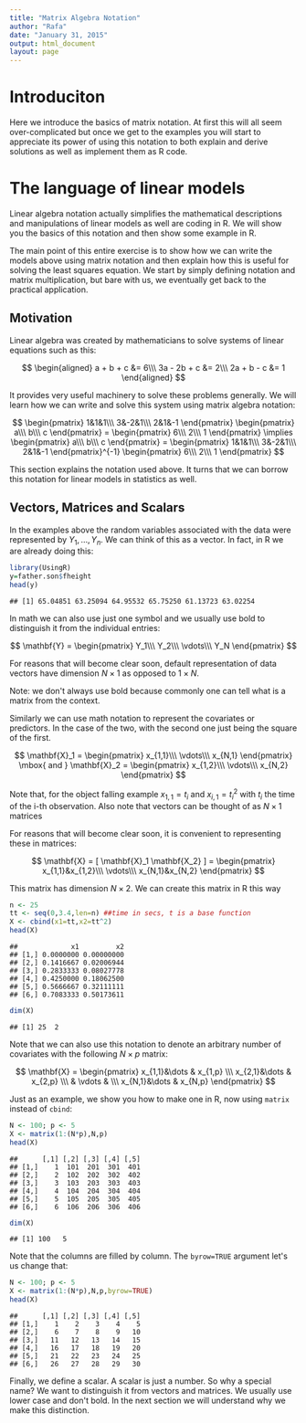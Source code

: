 ```yaml
---
title: "Matrix Algebra Notation"
author: "Rafa"
date: "January 31, 2015"
output: html_document
layout: page
---
```




# Introduciton

Here we introduce the basics of matrix notation. At first this will all seem over-complicated but once we get to the examples you will start to appreciate its power of using this notation to both explain and derive solutions as well as implement them as R code. 

# The language of linear models

Linear algebra notation actually  simplifies the mathematical descriptions and manipulations of linear models as well are coding in R. We will show you the basics of this notation and then show some example in R.

The main point of this entire exercise is to show how we can write the models above using matrix notation and then explain how this is useful for solving the least squares equation. We start by simply defining notation and matrix multiplication, but bare with us, we eventually get back to the practical application.

## Motivation

Linear algebra was created by mathematicians to solve systems of linear equations such as this:

$$
\begin{aligned}
a + b + c &= 6\\\
3a - 2b + c &= 2\\\
2a + b  - c &= 1
\end{aligned}
$$

It provides very useful machinery to solve these problems generally. We will learn how we can write and solve this system using matrix algebra notation:


$$
\begin{pmatrix}
1&1&1\\\
3&-2&1\\\
2&1&-1
\end{pmatrix}
\begin{pmatrix}
a\\\
b\\\
c
\end{pmatrix} =
\begin{pmatrix}
6\\\
2\\\
1
\end{pmatrix}
\implies
\begin{pmatrix}
a\\\
b\\\
c
\end{pmatrix} =
\begin{pmatrix}
1&1&1\\\
3&-2&1\\\
2&1&-1
\end{pmatrix}^{-1}
\begin{pmatrix}
6\\\
2\\\
1
\end{pmatrix}
$$

This section explains the notation used above. It turns that we can borrow this notation for linear models in statistics as well.




## Vectors, Matrices and Scalars

In the examples above the random variables associated with the data were represented by $Y_1,\dots,Y_n$. We can think of this as a vector. In fact, in R we are already doing this:


```r
library(UsingR)
y=father.son$fheight
head(y)
```

```
## [1] 65.04851 63.25094 64.95532 65.75250 61.13723 63.02254
```
In math we can also use just one symbol and we usually use bold to distinguish it from the individual entries:

$$ \mathbf{Y} = \begin{pmatrix}
Y_1\\\
Y_2\\\
\vdots\\\
Y_N
\end{pmatrix}
$$

For reasons that will become clear soon, default representation of data vectors have dimension $N\times 1$ as opposed to $1 \times N$.

Note: we don't always use bold because commonly one can tell what is a matrix from the context.

Similarly we can use math notation to represent the covariates or predictors. In the case of the two, with the second one just being the square of the first.

$$
\mathbf{X}_1 = \begin{pmatrix}
x_{1,1}\\\
\vdots\\\
x_{N,1}
\end{pmatrix} \mbox{ and }
\mathbf{X}_2 = \begin{pmatrix}
x_{1,2}\\\
\vdots\\\
x_{N,2}
\end{pmatrix}
$$

Note that, for the object falling example $x_{1,1}= t_i$ and $x_{i,1}=t_i^2$ with $t_i$ the time of the i-th observation. Also note that vectors can be thought of as $N\times 1$ matrices 

For reasons that will become clear soon, it is convenient to representing  these in matrices:

$$
\mathbf{X} = [ \mathbf{X}_1 \mathbf{X_2} ] = \begin{pmatrix}
x_{1,1}&x_{1,2}\\\
\vdots\\\
x_{N,1}&x_{N,2}
\end{pmatrix}
$$

This matrix has dimension $N \times 2$. We can create this matrix in R this way


```r
n <- 25
tt <- seq(0,3.4,len=n) ##time in secs, t is a base function
X <- cbind(x1=tt,x2=tt^2)
head(X)
```

```
##             x1         x2
## [1,] 0.0000000 0.00000000
## [2,] 0.1416667 0.02006944
## [3,] 0.2833333 0.08027778
## [4,] 0.4250000 0.18062500
## [5,] 0.5666667 0.32111111
## [6,] 0.7083333 0.50173611
```

```r
dim(X)
```

```
## [1] 25  2
```

Note that we can also use this notation to denote an arbitrary number of covariates with the following $N\times p$ matrix:

$$
\mathbf{X} = \begin{pmatrix}
  x_{1,1}&\dots & x_{1,p} \\\
  x_{2,1}&\dots & x_{2,p} \\\
   & \vdots & \\\
  x_{N,1}&\dots & x_{N,p} 
  \end{pmatrix}
$$

Just as an example, we show you how to make one in R, now using `matrix` instead of `cbind`:


```r
N <- 100; p <- 5
X <- matrix(1:(N*p),N,p)
head(X)
```

```
##      [,1] [,2] [,3] [,4] [,5]
## [1,]    1  101  201  301  401
## [2,]    2  102  202  302  402
## [3,]    3  103  203  303  403
## [4,]    4  104  204  304  404
## [5,]    5  105  205  305  405
## [6,]    6  106  206  306  406
```

```r
dim(X)
```

```
## [1] 100   5
```

Note that the columns are filled by column. The `byrow=TRUE` argument let's us change that:


```r
N <- 100; p <- 5
X <- matrix(1:(N*p),N,p,byrow=TRUE)
head(X)
```

```
##      [,1] [,2] [,3] [,4] [,5]
## [1,]    1    2    3    4    5
## [2,]    6    7    8    9   10
## [3,]   11   12   13   14   15
## [4,]   16   17   18   19   20
## [5,]   21   22   23   24   25
## [6,]   26   27   28   29   30
```

Finally, we define a scalar. A scalar is just a number. So why a special name? We want to distinguish it from vectors and matrices. We usually use lower case and don't bold. In the next section we will understand why we make this distinction.





